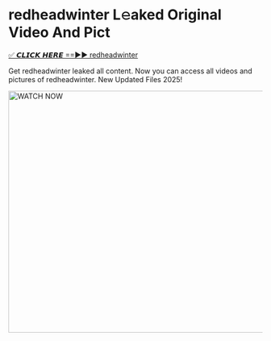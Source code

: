 # redheadwinter L𝚎aked Original Video And Pict

<p><a href="https://cliphot.my.id/redheadwinter" rel="nofollow">✅ 𝘾𝙇𝙄𝘾𝙆 𝙃𝙀𝙍𝙀 ==►► redheadwinter​</a></p>


<p>Get redheadwinter leaked all content. Now you can access all videos and pictures of redheadwinter. New Updated Files 2025!</p>


<p><a rel="nofollow" title="WATCH NOW" href="https://cliphot.my.id/redheadwinter"><img border="redheadwinter" height="480" width="720" title="WATCH NOW" alt="WATCH NOW" src="https://i.ibb.co.com/xMMVF88/686577567.gif"></a></p>